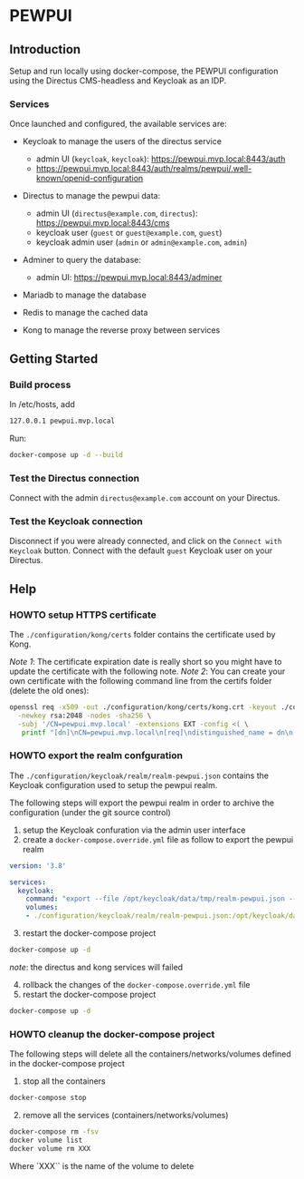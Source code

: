 # PEWPUI

## Introduction

Setup and run locally using docker-compose, the PEWPUI configuration using the Directus CMS-headless and Keycloak as an IDP.

### Services

Once launched and configured, the available services are:

* Keycloak to manage the users of the directus service
  * admin UI (`keycloak`, `keycloak`): https://pewpui.mvp.local:8443/auth
  * https://pewpui.mvp.local:8443/auth/realms/pewpui/.well-known/openid-configuration

* Directus to manage the pewpui data:
  * admin UI (`directus@example.com`, `directus`): https://pewpui.mvp.local:8443/cms
  * keycloak user (`guest` or `guest@example.com`, `guest`)
  * keycloak admin user (`admin` or `admin@example.com`, `admin`)

* Adminer to query the database:  
  * admin UI: https://pewpui.mvp.local:8443/adminer

* Mariadb to manage the database

* Redis to manage the cached data

* Kong to manage the reverse proxy between services
  
## Getting Started

### Build process

In /etc/hosts, add

```bash
127.0.0.1 pewpui.mvp.local
```

Run:

```bash
docker-compose up -d --build
```

### Test the Directus connection

Connect with the admin `directus@example.com` account on your Directus.

### Test the Keycloak connection

Disconnect if you were already connected, and click on the `Connect with Keycloak` button.
Connect with the default `guest` Keycloak user on your Directus.

## Help

### HOWTO setup HTTPS certificate

The `./configuration/kong/certs` folder contains the certificate used by Kong.

_Note 1_: The certificate expiration date is really short so you might have to update the certificate with the following note.
_Note 2_: You can create your own certificate with the following command line from the certifs folder (delete the old ones):

```sh
openssl req -x509 -out ./configuration/kong/certs/kong.crt -keyout ./configuration/kong/certs/kong.key \
  -newkey rsa:2048 -nodes -sha256 \
  -subj '/CN=pewpui.mvp.local' -extensions EXT -config <( \
   printf "[dn]\nCN=pewpui.mvp.local\n[req]\ndistinguished_name = dn\n[EXT]\nsubjectAltName=DNS:pewpui.mvp.local\nkeyUsage=digitalSignature\nextendedKeyUsage=serverAuth")
```

### HOWTO export the realm confguration

The `./configuration/keycloak/realm/realm-pewpui.json` contains the Keycloak configuration used to setup the pewpui realm.

The following steps will export the pewpui realm in order to archive the configuration (under the git source control)

1. setup the Keycloak confuration via the admin user interface
2. create a `docker-compose.override.yml` file as follow to export the pewpui realm

```yaml
version: '3.8'

services:
  keycloak:
    command: "export --file /opt/keycloak/data/tmp/realm-pewpui.json --realm pewpui --users realm_file"
    volumes:
    - ./configuration/keycloak/realm/realm-pewpui.json:/opt/keycloak/data/tmp/realm-pewpui.json:rw
```

3. restart the docker-compose project

```bash
docker-compose up -d 
```

_note_: the directus and kong services will failed 

4. rollback the changes of the `docker-compose.override.yml` file
5. restart the docker-compose project

```bash
docker-compose up -d 
```

### HOWTO cleanup the docker-compose project

The following steps will delete all the containers/networks/volumes defined in the docker-compose project

1. stop all the containers

  ```bash
  docker-compose stop
  ```

2. remove all the services (containers/networks/volumes)

  ```bash
  docker-compose rm -fsv 
  docker volume list
  docker volume rm XXX
  ```

  Where `XXX`` is the name of the volume to delete
